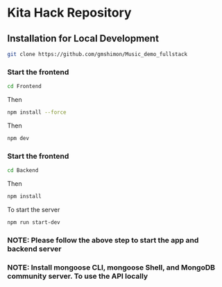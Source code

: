 # Kita Hack Repository 

## Installation for Local Development

```bash
git clone https://github.com/gmshimon/Music_demo_fullstack
```
### Start the frontend 

```bash
cd Frontend
```

Then 

```bash
npm install --force
```

Then

```bash
npm dev
```

### Start the frontend 

```bash
cd Backend
```

Then

```bash
npm install
```

To start the server

```bash
npm run start-dev
```

### NOTE: Please follow the above step to start the app and backend server
### NOTE: Install mongoose CLI, mongoose Shell, and MongoDB community server. To use the API locally
